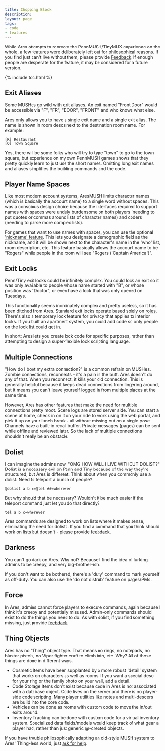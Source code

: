 ```yaml
---
title: Chopping Block
description: 
layout: page
tags:
- code
- features
---
```


While Ares attempts to recreate the PennMUSH/TinyMUX experience on the whole, a few features were deliberately left out for philosophical reasons.  If you find just can't live without them, please provide [Feedback](/feedback.html).  If enough people are desperate for the feature, it may be considered for a future version.

{% include toc.html %}

## Exit Aliases

Some MUSHes go wild with exit aliases.  An exit named "Front Door" would be accessible via "F", "FR", "DOOR", "FRONT", and who knows what else.

Ares only allows you to have a single exit name and a single exit alias.  The name is shown in room descs next to the destination room name.  For example: 

    [R] Restaurant
    [O] Town Square

Yes, there will be some folks who will try to type "town" to go to the town square, but experience on my own PennMUSH games shows that they pretty quickly learn to just use the short names.  Omitting long exit names and aliases simplifies the building commands and the code.

## Player Name Spaces

Like most modern account systems, AresMUSH limits character names (which is basically the account name) to a single word without spaces.  This was a conscious design choice because the interfaces required to support names with spaces were unduly burdensome on both players (needing to put quotes or commas around lists of character names) and coders (needing to parse more complex lists).

For games that want to use names with spaces, you can use the optional ['nickname' feature](/tutorials/config/demographics.html).  This lets you designate a demographic field as the nickname, and it will be shown next to the character's name in the 'who' list, room description, etc.  This feature basically allows the account name to be "Rogers" while people in the room will see "Rogers ('Captain America')". 

## Exit Locks

Penn/Tiny exit locks could be infinitely complex.  You could lock an exit so it was only available to people whose name started with "B", or whose position was "Doctor", or even have a lock that was only opened on Tuesdays.

This functionality seems inordinately complex and pretty useless, so it has been ditched from Ares.  Standard exit locks operate based solely on [roles](/tutorials/manage/roles.html).  There's also a temporary lock feature for privacy that applies to interior locks.   If you built an apartment system, you could add code so only people on the lock list could get in.  

In short: Ares lets you create lock code for specific purposes, rather than attempting to design a super-flexible lock scripting language.

## Multiple Connections

"How do I boot my extra connection?" is a common refrain on MUSHes.  Zombie connections, reconnects - it's a pain in the butt.  Ares doesn't do any of that.  When you reconnect, it kills your old connection.  This is generally helpful because it keeps dead connections from lingering around, but it means you can't leave yourself logged in from multiple places at the same time.  

However, Ares has other features that make the need for multiple connections pretty moot.  Scene logs are stored server side.  You can start a scene at home, check in on it on your ride to work using the web portal, and pick it up on your lunch break - all without missing out on a single pose.  Channels have a built-in recall buffer.  Private messages (pages) can be sent while offline and reviewed later.  So the lack of multiple connections shouldn't really be an obstacle.

## Dolist

I can imagine the admins now:  "OMG HOW WILL I LIVE WITHOUT DOLIST?"   Dolist is a necessary evil on Penn and Tiny because of the way they're structured, but Ares is different.  Think about when you commonly use a dolist.  Need to teleport a bunch of people?  

    @dolist a b c=@tel ##=wherever

But why should that be necessary?  Wouldn't it be much easier if the teleport command just let you do that directly?

    tel a b c=wherever

Ares commands are designed to work on lists where it makes sense, eliminating the need for dolists.  If you find a command that you think should work on lists but doesn't - please provide [feebdack](/feedback.html).

## Darkness

You can't go dark on Ares.  Why not?  Because I find the idea of lurking admins to be creepy, and very big-brother-ish.

If you don't want to be bothered, there's a 'duty' command to mark yourself as off-duty.  You can also use the 'do not distrub' feature on pages/PMs.

## Force

In Ares, admins cannot force players to execute commands, again because I think it's creepy and potentially misused.  Admin-only commands should exist to do the things you need to do.  As with dolist, if you find something missing, just provide [feebdack](/feedback.html).

## Thing Objects

Ares has no "Thing" object type.  That means no rings, no notepads, no blaster pistols, no Viper fighter craft to climb into, etc.   Why?  All of those things are done in different ways.

* Cosmetic Items have been supplanted by a more robust 'detail' system that works on characters as well as rooms.  If you want a special desc for your ring or the family photo on your wall, add a detail.
* Code Storage Items don't exist because code in Ares is not associated with a database object.  Code lives on the server and there is no player-side code scripting.  Many player utilities like notes and multi-descers are build into the core code.
* Vehicles can be done as rooms with custom code to move the in/out exits around.
* Inventory Tracking can be done with custom code for a virtual inventory system. Specialized data fields/models would keep track of what gear a player had, rather than just generic @-created objects.

If you have trouble philosophically adapting an old-style MUSH system to Ares' Thing-less world, just [ask for help](/feedback.html).